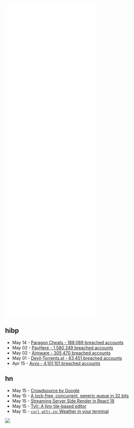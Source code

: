 ![Metrics](https://raw.githubusercontent.com/phixion/phixion/master/metrics.svg)

## hibp

<!--
for https://github.com/phixion/phixion/blob/main/.github/workflows/feeds.yml
-->
<!--START_SECTION:haveibeenpwnd-->
- May 14 - [Paragon Cheats - 188,089 breached accounts](https://haveibeenpwned.com/PwnedWebsites#ParagonCheats)
- May 02 - [PayHere - 1,580,249 breached accounts](https://haveibeenpwned.com/PwnedWebsites#PayHere)
- May 02 - [Aimware - 305,470 breached accounts](https://haveibeenpwned.com/PwnedWebsites#Aimware)
- May 01 - [Devil-Torrents.pl - 63,451 breached accounts](https://haveibeenpwned.com/PwnedWebsites#DevilTorrents)
- Apr 15 - [Avvo - 4,101,101 breached accounts](https://haveibeenpwned.com/PwnedWebsites#Avvo)
<!--END_SECTION:haveibeenpwnd-->

## hn

<!--
for https://github.com/phixion/phixion/blob/main/.github/workflows/feeds.yml
-->
<!--START_SECTION:hn-->
- May 15 - [Crowdsource by Google](https://crowdsource.google.com/about/)
- May 15 - [A lock-free, concurrent, generic queue in 32 bits](https://nullprogram.com/blog/2022/05/14/)
- May 15 - [Streaming Server Side Render in React 18](https://github.com/maxam2017/react-18-ssr)
- May 15 - [Tylr: A tiny tile-based editor](https://tylr.fun/)
- May 15 - [`curl wttr.in`: Weather in your terminal](https://github.com/chubin/wttr.in)
<!--END_SECTION:hn-->

<!--
for https://yhype.me
-->
![](https://hit.yhype.me/github/profile?user_id=13013670)
